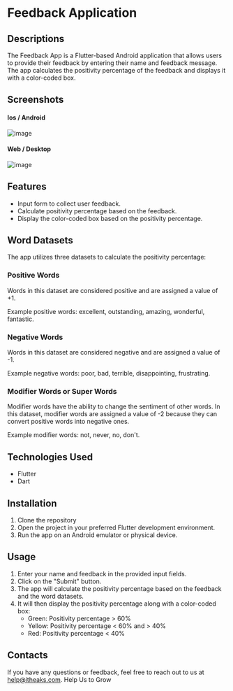 # Feedback Application

## Descriptions
The Feedback App is a Flutter-based Android application that allows users to provide their feedback by entering their name and feedback message. The app calculates the positivity percentage of the feedback and displays it with a color-coded box.

## Screenshots
#### Ios / Android
![image](https://github.com/itheaks/Feedback/assets/134759689/981453c1-09fd-4b50-aadb-78a18e5bc944)

#### Web / Desktop
![image](https://github.com/itheaks/Feedback/assets/134759689/b34b93fb-3fed-4a1f-8130-4ec9eebaa6b2)

## Features
- Input form to collect user feedback.
- Calculate positivity percentage based on the feedback.
- Display the color-coded box based on the positivity percentage.

## Word Datasets
The app utilizes three datasets to calculate the positivity percentage:

### Positive Words
Words in this dataset are considered positive and are assigned a value of +1.

Example positive words: excellent, outstanding, amazing, wonderful, fantastic.

### Negative Words
Words in this dataset are considered negative and are assigned a value of -1.

Example negative words: poor, bad, terrible, disappointing, frustrating.

### Modifier Words or Super Words
Modifier words have the ability to change the sentiment of other words. In this dataset, modifier words are assigned a value of -2 because they can convert positive words into negative ones.

Example modifier words: not, never, no, don't.

## Technologies Used
- Flutter
- Dart


## Installation
1. Clone the repository
2. Open the project in your preferred Flutter development environment.
3. Run the app on an Android emulator or physical device.

## Usage
1. Enter your name and feedback in the provided input fields.
2. Click on the "Submit" button.
3. The app will calculate the positivity percentage based on the feedback and the word datasets.
4. It will then display the positivity percentage along with a color-coded box:
   - Green: Positivity percentage > 60%
   - Yellow: Positivity percentage < 60% and > 40%
   - Red: Positivity percentage < 40%


## Contacts
If you have any questions or feedback, feel free to reach out to us at [help@itheaks.com](mailto:amigonest@gmail.com). Help Us to Grow
